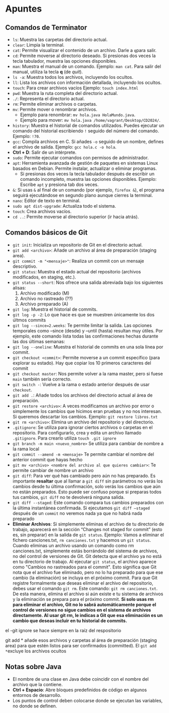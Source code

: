 # Apuntes

## Comandos de Terminator

- `ls`: Muestra las carpetas del directorio actual.
- `clear`: Limpia la terminal.
- `cat`: Permite visualizar el contenido de un archivo. Darle a `q`para salir. 
- `cd`: Permite moverse al directorio deseado. Si presionas dos veces la tecla tabulador, muestra las opciones disponibles.
- `man`: Muestra el manual de un comando. Ejemplo: `man cat`. Para salir del manual, utiliza la tecla **q** (de *quit*).
- `ls -a`: Muestra todos los archivos, incluyendo los ocultos.
- `ll`: Lista los archivos con información detallada, incluyendo los ocultos.
- `touch`: Para crear archivos vacíos Ejemplo: `touch index.html`
- `pwd`: Muestra la ruta completa del directorio actual.
- `./`: Representa el directorio actual.
- `rm`: Permite eliminar archivos o carpetas.
- `mv`: Permite mover o renombrar archivos.
  - Ejemplo para renombrar: `mv hola.java HolaMundo.java`.
  - Ejemplo para mover: `mv hola.java /home/vagrant/Desktop/CD2024/`.
- `history`: Muestra el historial de comandos utilizados. Puedes ejecutar un comando del historial escribiendo `!` seguido del número del comando. Ejemplo: `!70`.
- `gcc`: Compila archivos en C. Si añades `-o` seguido de un nombre, defines el archivo de salida. Ejemplo: `gcc hola.c -o hola`.
- **Ctrl + D**: Salir de un intérprete.
- `sudo`: Permite ejecutar comandos con permisos de administrador.
- `apt`: Herramienta avanzada de gestión de paquetes en sistemas Linux basados en Debian. Permite instalar, actualizar o eliminar programas.
  - Si presionas dos veces la tecla tabulador después de escribir un comando incompleto, muestra las opciones disponibles. Ejemplo: Escribe `apt` y presiona tab dos veces.
- `&`: Si usas `&` al final de un comando (por ejemplo, `firefox &`), el programa seguirá ejecutándose en segundo plano aunque cierres la terminal.
- `nano`: Editor de texto en terminal.
- `sudo apt dist-upgrade`: Actualiza todo el sistema.
- `touch`: Crea archivos vacíos.
- `cd ..`: Permite moverse al directorio superior (ir hacia atrás).




## Comandos básicos de Git

- `git init`: Inicializa un repositorio de Git en el directorio actual.
- `git add <archivo>`: Añade un archivo al área de preparación (staging area).
- `git commit -m "<mensaje>"`: Realiza un commit con un mensaje descriptivo.
- `git status`: Muestra el estado actual del repositorio (archivos modificados, en staging, etc.).
- `git status --short`: Nos ofrece una salida abreviada bajo los siguientes alisas:
  1. Archivo modificado (M)
  1. Archivo no rastreado (??)
  1. Archivo prreparado (A)
- `git log`: Muestra el historial de commits.
- `git log -p -2`: Lo que hace es que se muestren únicamente los dos últmos commits
- `git log --since=2.weeks`: Te permite limitar la salida. Las opciones temporales como –since (desde) y –until (hasta) resultan muy útiles. Por ejemplo, este comando lista todas las confirmaciones hechas durante las dos últimas semanas:
- `git log --oneline`: Muestra el historial de commits en una sola línea por commit.
- `git checkout <commit>`: Permite moverse a un commit específico (para explorar su estado). Hay que copiar los 10 primeros caracteres del commit 
- `git checkout master`:  Nos permite volver a la rama master, pero si fuese `main` también sería correcto. 
- `git switch -`: Vuelve a la rama o estado anterior después de usar `checkout`.
- `git add .`: Añade todos los archivos del directorio actual al área de preparación.
- `git restore <archivo>`: A veces modificamos un archivo por error o simplemente los cambios que hicimos eran pruebas y no nos interesan. Si queremos descartar los cambios. Ejemplo: `git restore libros.txt`
- `git rm <archivo>`: Elimina un archivo del repositorio y del directorio.
- `.gitignore`: Se utiliza para ignorar ciertos archivos o carpetas en el repositorio. Para configurarlo, crea y edita un archivo llamado `.gitignore`. 
  Para crearlo utiliza `touch .git ignore`
- `git branch -m main <nuevo_nombre>` Se utiliza para cambiar de nombre a la rama local
- `git commit --amend -m <mensaje>` Te permite cambiar el nombre del anterior commit que hayas hecho
- `git mv <archivo> <nombre del archivo al que quieres cambiar>`: Te permite cambiar de nombre un archivo
- `git diff`: Para ver qué has cambiado pero aún no has preparado. Es importante **resaltar** que al llamar a `git diff` sin parámetros no verás los cambios desde tu última confirmación, solo verás los cambios que aún no están preparados. Esto puede ser confuso porque si preparas todos tus cambios, `git diff` no te devolverá ninguna salida.
-  `git diff --staged`: Este comando compara tus cambios preparados con la última instantánea confirmada. Si ejecutamos  `git diff –staged` después de un `commit` no veremos nada ya que no habrá nada preparado
- **Eliminar Archivos**: Si simplemente eliminas el archivo de tu directorio de trabajo, aparecerá en la sección “Changes not staged for commit” (esto es, sin preparar) en la salida de `git status`. Ejemplo: Vamos a eliminar el fichero canciones.txt, `rm canciones.txt` y hacemos un `git status`. Cuando eliminas un archivo usando un comando como rm canciones.txt, simplemente estás borrándolo del sistema de archivos, no del control de versiones de Git. Git detecta que el archivo ya no está en tu directorio de trabajo.
Al ejecutar `git status`, el archivo aparece como "Cambios no rastreados para el commit". Esto significa que Git nota que el archivo fue eliminado, pero no lo ha preparado para que ese cambio (la eliminación) se incluya en el próximo commit.
Para que Git registre formalmente que deseas eliminar el archivo del repositorio, debes usar el comando `git rm`. Este comando: `git rm canciones.txt`. De esta manera, elimina el archivo si aún existe e tu sistema de archivos y la eliminación se prepara para el próximo commit. **Si solo usas rm para eliminar el archivo, Git no lo sabrá automáticamente porque el control de versiones no sigue cambios en el sistema de archivos directamente. Al usar git rm, le indicas a Git que esa eliminación es un cambio que deseas incluir en tu historial de commits.**



el -git ignore se hace siempre en la raíz del respositorio

git add * añade esos archivos y carpetas al área de preparación (staging area) para que estén listos para ser confirmados (committed). El `git add *`excluye los archivos ocultos

## Notas sobre Java

- El nombre de una clase en Java debe coincidir con el nombre del archivo que la contiene.
- **Ctrl + Espacio**: Abre bloques predefinidos de código en algunos entornos de desarrollo.
- Los puntos de control deben colocarse donde se ejecutan las variables, no donde se definen.